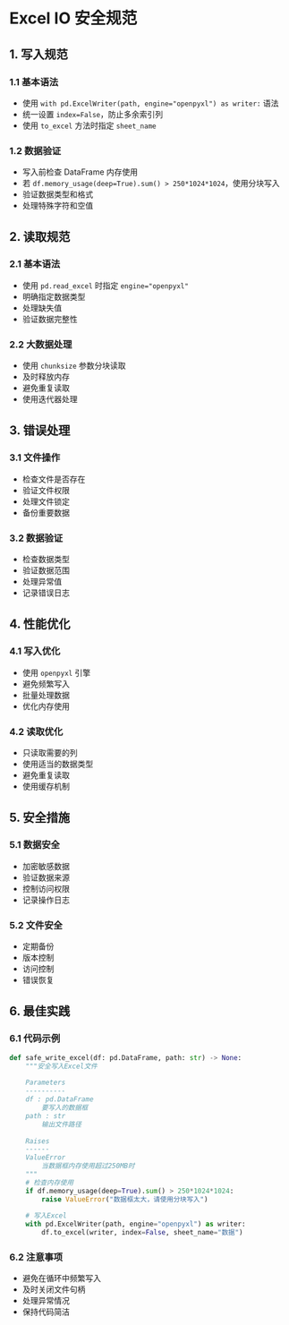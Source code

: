 # Excel IO 安全规范

## 1. 写入规范

### 1.1 基本语法
- 使用 `with pd.ExcelWriter(path, engine="openpyxl") as writer:` 语法
- 统一设置 `index=False`，防止多余索引列
- 使用 `to_excel` 方法时指定 `sheet_name`

### 1.2 数据验证
- 写入前检查 DataFrame 内存使用
- 若 `df.memory_usage(deep=True).sum() > 250*1024*1024`，使用分块写入
- 验证数据类型和格式
- 处理特殊字符和空值

## 2. 读取规范

### 2.1 基本语法
- 使用 `pd.read_excel` 时指定 `engine="openpyxl"`
- 明确指定数据类型
- 处理缺失值
- 验证数据完整性

### 2.2 大数据处理
- 使用 `chunksize` 参数分块读取
- 及时释放内存
- 避免重复读取
- 使用迭代器处理

## 3. 错误处理

### 3.1 文件操作
- 检查文件是否存在
- 验证文件权限
- 处理文件锁定
- 备份重要数据

### 3.2 数据验证
- 检查数据类型
- 验证数据范围
- 处理异常值
- 记录错误日志

## 4. 性能优化

### 4.1 写入优化
- 使用 `openpyxl` 引擎
- 避免频繁写入
- 批量处理数据
- 优化内存使用

### 4.2 读取优化
- 只读取需要的列
- 使用适当的数据类型
- 避免重复读取
- 使用缓存机制

## 5. 安全措施

### 5.1 数据安全
- 加密敏感数据
- 验证数据来源
- 控制访问权限
- 记录操作日志

### 5.2 文件安全
- 定期备份
- 版本控制
- 访问控制
- 错误恢复

## 6. 最佳实践

### 6.1 代码示例
```python
def safe_write_excel(df: pd.DataFrame, path: str) -> None:
    """安全写入Excel文件
    
    Parameters
    ----------
    df : pd.DataFrame
        要写入的数据框
    path : str
        输出文件路径
    
    Raises
    ------
    ValueError
        当数据框内存使用超过250MB时
    """
    # 检查内存使用
    if df.memory_usage(deep=True).sum() > 250*1024*1024:
        raise ValueError("数据框太大，请使用分块写入")
    
    # 写入Excel
    with pd.ExcelWriter(path, engine="openpyxl") as writer:
        df.to_excel(writer, index=False, sheet_name="数据")
```

### 6.2 注意事项
- 避免在循环中频繁写入
- 及时关闭文件句柄
- 处理异常情况
- 保持代码简洁 